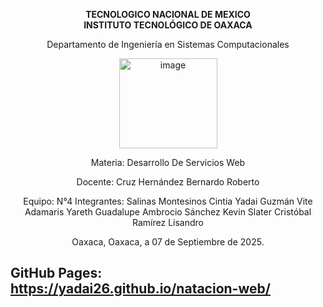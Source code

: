 <div align="center">

**TECNOLOGICO NACIONAL DE MEXICO**  
**INSTITUTO TECNOLÓGICO DE OAXACA**

Departamento de Ingeniería en Sistemas Computacionales  

<img width="157" height="144" alt="image" src="https://github.com/user-attachments/assets/48026dfd-dc34-4dbc-9c4c-03dc85ac1cb7" />

Materia: Desarrollo De Servicios Web

Docente: Cruz Hernández Bernardo Roberto

Equipo: N°4
Integrantes:
Salinas Montesinos Cintia Yadai
Guzmán Vite Adamaris Yareth Guadalupe
Ambrocio Sánchez Kevin Slater
Cristóbal Ramírez Lisandro

Oaxaca, Oaxaca, a 07 de Septiembre de 2025.

</div>

## GitHub Pages: https://yadai26.github.io/natacion-web/
